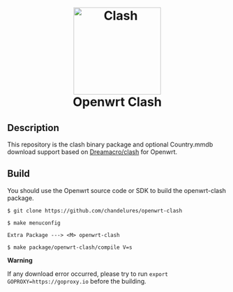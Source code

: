 <h1 align="center">
  <img src="https://github.com/Dreamacro/clash/raw/master/docs/logo.png"
   alt="Clash" width="200" align="center">
  <br>Openwrt Clash<br>
</h1>

## Description

This repository is the clash binary package and optional Country.mmdb download support based on [Dreamacro/clash](https://github.com/Dreamacro/clash) for Openwrt.

## Build

You should use the Openwrt source code or SDK to build the openwrt-clash package.

```shell
$ git clone https://github.com/chandelures/openwrt-clash

$ make menuconfig

Extra Package ---> <M> openwrt-clash

$ make package/openwrt-clash/compile V=s
```

**Warning**

If any download error occurred, please try to run
`export GOPROXY=https://goproxy.io` before the building.